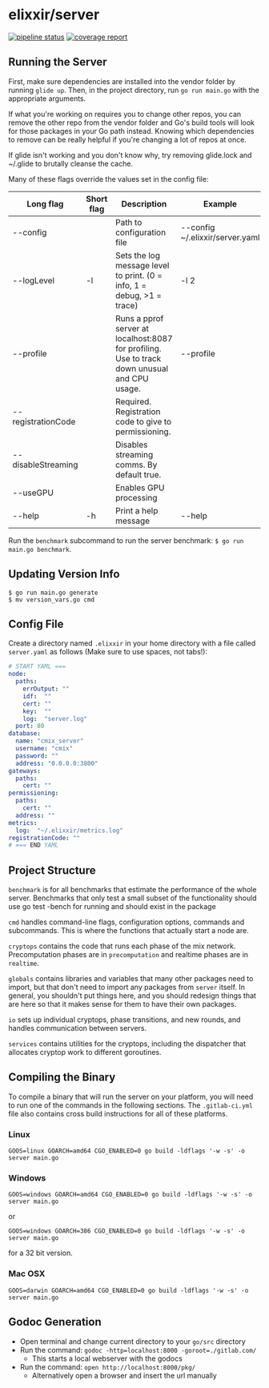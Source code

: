 # elixxir/server

[![pipeline status](https://gitlab.com/elixxir/server/badges/master/pipeline.svg)](https://gitlab.com/elixxir/server/commits/master)
[![coverage report](https://gitlab.com/elixxir/server/badges/master/coverage.svg)](https://gitlab.com/elixxir/server/commits/master)

## Running the Server

First, make sure dependencies are installed into the vendor folder by running
`glide up`. Then, in the project directory, run `go run main.go` with the
appropriate arguments.

If what you're working on requires you to change other repos, you can remove
the other repo from the vendor folder and Go's build tools will look for those
packages in your Go path instead. Knowing which dependencies to remove can be
really helpful if you're changing a lot of repos at once.

If glide isn't working and you don't know why, try removing glide.lock and
~/.glide to brutally cleanse the cache.

Many of these flags override the values set in the config file:

|Long flag|Short flag|Description|Example|
|---|---|---|---|
|--config| |Path to configuration file|--config ~/.elixxir/server.yaml|
|--logLevel|-l|Sets the log message level to print. (0 = info, 1 = debug, >1 = trace)|-l 2|
|--profile| |Runs a pprof server at localhost:8087 for profiling. Use to track down unusual and CPU usage.|--profile|
|--registrationCode| |Required.  Registration code to give to permissioning.| |
|--disableStreaming| |Disables streaming comms. By default true.| |
|--useGPU| |Enables GPU processing| |
|--help|-h|Print a help message|--help|

Run the `benchmark` subcommand to run the server benchmark: `$ go run main.go benchmark`.

## Updating Version Info
```
$ go run main.go generate 
$ mv version_vars.go cmd
```

## Config File

Create a directory named `.elixxir` in your home directory with a file 
called `server.yaml` as follows (Make sure to use spaces, not tabs!):

``` yaml
# START YAML ===
node:
  paths:
    errOutput: ""
    idf:  ""
    cert: ""
    key:  ""
    log:  "server.log"
  port: 80
database:
  name: "cmix_server"
  username: "cmix"
  password: ""
  address: "0.0.0.0:3800"
gateways:
  paths:
    cert: ""
permissioning:
  paths:
    cert: ""
  address: ""
metrics:
  log:  "~/.elixxir/metrics.log"
registrationCode: ""
# === END YAML
```

## Project Structure

`benchmark` is for all benchmarks that estimate the performance of the whole 
server. Benchmarks that only test a small subset of the functionality should 
use go test -bench for running and should exist in the package

`cmd` handles command-line flags, configuration options, commands and 
subcommands. This is where the functions that actually start a node are.

`cryptops` contains the code that runs each phase of the mix network. 
Precomputation phases are in `precomputation` and realtime phases are in 
`realtime`.

`globals` contains libraries and variables that many other packages need to 
import, but that don't need to import any packages from `server` itself. In 
general, you shouldn't put things here, and you should redesign things that 
are here so that it makes sense for them to have their own packages.

`io` sets up individual cryptops, phase transitions, and new rounds, and 
handles communication between servers.

`services` contains utilities for the cryptops, including the dispatcher that
allocates cryptop work to different goroutines.

## Compiling the Binary

To compile a binary that will run the server on your platform,
you will need to run one of the commands in the following sections.
The `.gitlab-ci.yml` file also contains cross build instructions
for all of these platforms.

### Linux

```
GOOS=linux GOARCH=amd64 CGO_ENABLED=0 go build -ldflags '-w -s' -o server main.go
```

### Windows

```
GOOS=windows GOARCH=amd64 CGO_ENABLED=0 go build -ldflags '-w -s' -o server main.go
```

or

```
GOOS=windows GOARCH=386 CGO_ENABLED=0 go build -ldflags '-w -s' -o server main.go
```

for a 32 bit version.

### Mac OSX

```
GOOS=darwin GOARCH=amd64 CGO_ENABLED=0 go build -ldflags '-w -s' -o server main.go
```

## Godoc Generation


- Open terminal and change current directory to your `go/src` directory
- Run the command: `godoc -http=localhost:8000 -goroot=./gitlab.com/`
  - This starts a local webserver with the godocs
- Run the command: `open http://localhost:8000/pkg/`
  - Alternatively open a browser and insert the url manually


